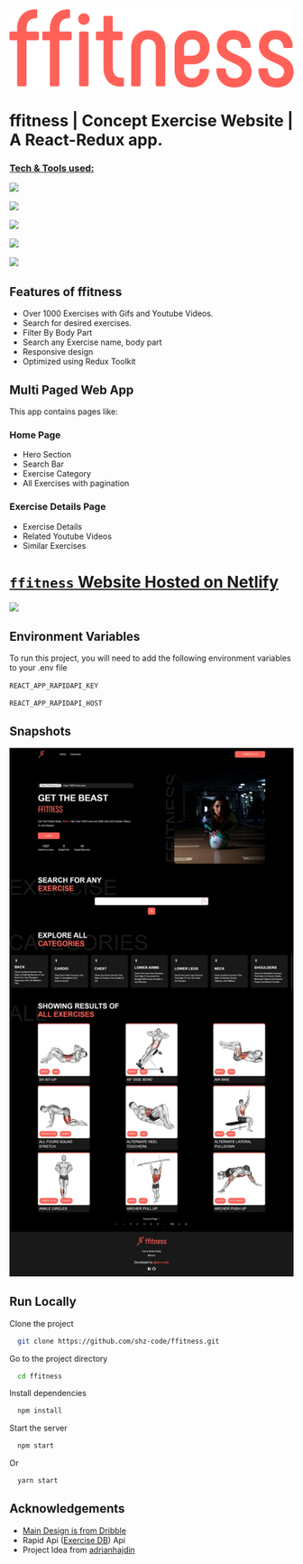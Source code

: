 ![ffitness logo](./src/assets/img/ffitness-text.png)

# ffitness | Concept Exercise Website | A React-Redux app.

### [Tech & Tools used:](#)

![](https://img.shields.io/badge/Library-React-informational?style=flat&logo=react&logoColor=white&color=2bbc8a)

![](https://img.shields.io/badge/Tool-Redux%20Toolkit-informational?style=flat&logo=redux&logoColor=white&color=2bbc8a)

![](https://img.shields.io/badge/Tool-Redux%20Router%20Dom-informational?style=flat&logo=react&logoColor=white&color=2bbc8a)

![](https://img.shields.io/badge/Tool-Material%20UI-informational?style=flat&logo=mui&logoColor=white&color=2bbc8a)

![](https://img.shields.io/badge/Tool-Rapid%20Api-informational?style=flat&logo=fastapi&logoColor=white&color=2bbc8a)

## Features of ffitness

- Over 1000 Exercises with Gifs and Youtube Videos.
- Search for desired exercises.
- Filter By Body Part
- Search any Exercise name, body part
- Responsive design
- Optimized using Redux Toolkit

## Multi Paged Web App

This app contains pages like:

### Home Page

- Hero Section
- Search Bar
- Exercise Category
- All Exercises with pagination

### Exercise Details Page

- Exercise Details
- Related Youtube Videos
- Similar Exercises

# [`ffitness` Website Hosted on Netlify](https://ffitness.netlify.app)

![](https://img.shields.io/badge/Netlify-Deployed-informational?style=flat&logo=netlify&logoColor=white&color=2bbc8a)

## Environment Variables

To run this project, you will need to add the following environment variables to your .env file

`REACT_APP_RAPIDAPI_KEY`

`REACT_APP_RAPIDAPI_HOST`

## Snapshots

![ffitness](./src/assets/img/website-preview.jpeg)

## Run Locally

Clone the project

```bash
  git clone https://github.com/shz-code/ffitness.git
```

Go to the project directory

```bash
  cd ffitness
```

Install dependencies

```bash
  npm install
```

Start the server

```bash
  npm start
```

Or

```bash
  yarn start
```

## Acknowledgements

- [Main Design is from Dribble](https://dribbble.com/shots/16419594/)
- Rapid Api ([Exercise DB](https://rapidapi.com/justin-WFnsXH_t6/api/exercisedb/)) Api
- Project Idea from [adrianhajdin](https://github.com/adrianhajdin)
